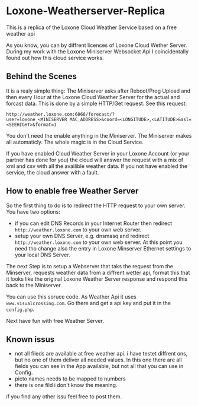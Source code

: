 # Loxone-Weatherserver-Replica
This is a replica of the Loxone Cloud Weather Service based on a free weather api

As you know, you can by diffrent licences of Loxone Cloud Wether Server.
During my work with the Loxone Miniserver Websocket Api I coincidentally found out how this cloud service works.

## Behind the Scenes
It is a realy simple thing:
The Miniserver asks after Reboot/Prog Upload and then every Hour at the Loxone Cloud Weather Server for the actual and forcast data.
This is done by a simple HTTP/Get request.
See this request:

```code
http://weather.loxone.com:6066/forecast/?user=loxone_<MINISERVER_MAC_ADDRESS>&coord=<LONGITUDE>,<LATITUDE>&asl=<SEEHIGHT>&format=1
```

You don't need the enable anything in the Miniserver. The Miniserver makes all automaticly. The whole magic is in the Cloud Service.

If you have enabled Cloud Weather Server in your Loxone Account (or your partner has done for you) the cloud will answer the request with a mix of xml and csv with all the availible weather data. If you not have enabled the service, the cloud answer with a fault.

## How to enable free Weather Server
So the first thing to do is to redirect the HTTP request to your own server.
You have two options:

- if you can edit DNS Records in your Internet Router then redirect ``http://weather.loxone.com`` to your own web server.
- setup your own DNS Server, e.g. dnsmasq and redirect ``http://weather.loxone.com`` to your own web server. At this point you need tho change also the entry in Loxone Minserver Ethernet settings to your local DNS Server.

The next Step is to setup a Webserver that taks the request from the Minserver, requests weather data from a diffrent wetter api, format this that it looks like the original Loxone Weather Server response and respond this back to the Miniserver.

You can use this soruce code. As Weather Api it uses ``www.visualcrossing.com``. Go there and get a api key and put it in the ``config.php``.

Next have fun with free Weather Server.


## Known issus
- not all fileds are available at free weather api. i have testet diffrent ons, but no one of them deliver all needed values. In this one there are all fields you can see in the App available, but not all that you can use in Config.
- picto names needs to be mapped to numbers
- there is one fild i don't know the meaning.

if you find any other issu feel free to post them.



